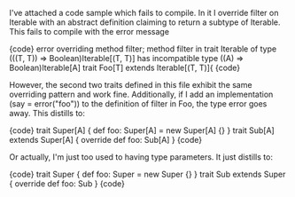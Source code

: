 I've attached a code sample which fails to compile. In it I override filter on Iterable with an abstract definition claiming to return a subtype of Iterable. This fails to compile with the error message

{code}
error overriding method filter;
 method filter in trait Iterable of type (((T, T)) => Boolean)Iterable[(T, T)] has incompatible type ((A) => Boolean)Iterable[A]
trait Foo[T] extends Iterable[(T, T)]{
{code}

However, the second two traits defined in this file exhibit the same overriding pattern and work fine. Additionally, if I add an implementation (say = error("foo")) to the definition of filter in Foo, the type error goes away. 
This distills to:

{code}
trait Super[A] { def foo: Super[A] = new Super[A] {} }
trait Sub[A] extends Super[A] { override def foo: Sub[A] }
{code}



Or actually, I'm just too used to having type parameters. It just distills to:

{code}
trait Super { def foo: Super = new Super {} }
trait Sub extends Super { override def foo: Sub }
{code}


